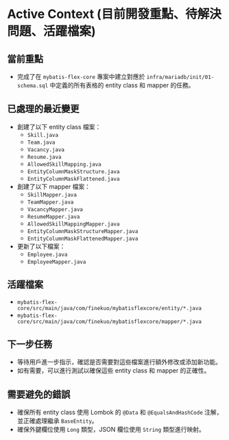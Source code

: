 # Active Context (目前開發重點、待解決問題、活躍檔案)

## 當前重點
- 完成了在 `mybatis-flex-core` 專案中建立對應於 `infra/mariadb/init/01-schema.sql` 中定義的所有表格的 entity class 和 mapper 的任務。

## 已處理的最近變更
- 創建了以下 entity class 檔案：
  - `Skill.java`
  - `Team.java`
  - `Vacancy.java`
  - `Resume.java`
  - `AllowedSkillMapping.java`
  - `EntityColumnMaskStructure.java`
  - `EntityColumnMaskFlattened.java`
- 創建了以下 mapper 檔案：
  - `SkillMapper.java`
  - `TeamMapper.java`
  - `VacancyMapper.java`
  - `ResumeMapper.java`
  - `AllowedSkillMappingMapper.java`
  - `EntityColumnMaskStructureMapper.java`
  - `EntityColumnMaskFlattenedMapper.java`
- 更新了以下檔案：
  - `Employee.java`
  - `EmployeeMapper.java`

## 活躍檔案
- `mybatis-flex-core/src/main/java/com/finekuo/mybatisflexcore/entity/*.java`
- `mybatis-flex-core/src/main/java/com/finekuo/mybatisflexcore/mapper/*.java`

## 下一步任務
- 等待用戶進一步指示，確認是否需要對這些檔案進行額外修改或添加新功能。
- 如有需要，可以進行測試以確保這些 entity class 和 mapper 的正確性。

## 需要避免的錯誤
- 確保所有 entity class 使用 Lombok 的 `@Data` 和 `@EqualsAndHashCode` 注解，並正確處理繼承 `BaseEntity`。
- 確保外鍵欄位使用 `Long` 類型，JSON 欄位使用 `String` 類型進行映射。
